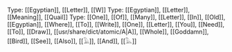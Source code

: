 Type: [[Egyptian]], [[Letter]], [[W]]
Type: [[Egyptian]], [[Letter]], [[Meaning]], [[Quail]]
Type: [[One]], [[Of]], [[Many]], [[Letter]], [[In]], [[Old]], [[Egyptian]], [[Where]], [[To]], [[Write]], [[One]], [[Letter]], [[You]], [[Need]], [[To]], [[Draw]], [[usr/share/dict/atomic/A|A]], [[Whole]], [[Goddamn]], [[Bird]], [[See]], [[Also]], [[𓄿]], [[And]], [[𓅓]]
